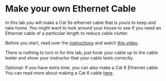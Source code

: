 # Make your own Ethernet Cable
In this lab you will make a Cat 5e ethernet cable that is yours to keep and take home. You might want to look around your house to see if you need an Ethernet cable of a particular length to reduce cable clutter.
 
Before you start, read over the [instructions](https://github.com/APCSPrinciples/APCSPrinciples.github.io/blob/master/Worksheets/MakeYourOwnEthernetCableLab.docx?raw=true) and watch [this video](https://www.youtube.com/watch?v=lullzS740wI).
 
There is nothing to turn in for this lab, just hook your cable up to the cable tester and show your instructor that your cable tests correctly.
 
Optional: If you have extra time, you can also make a Cat 6 Ethernet cable. You can read more about making a Cat 6 cable [here](https://www.handymanhowto.com/how-to-wire-a-cat6-rj45-ethernet-plug/).
